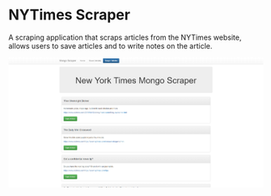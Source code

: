 # NYTimes Scraper

A scraping application that scraps articles from the NYTimes website, allows users to save articles and to write notes on the article.

![mongo](https://github.com/Shane1216/news-scraper/blob/master/mongo.PNG)
